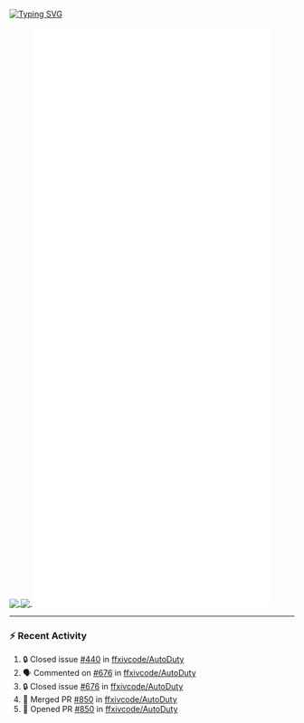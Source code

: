 [![Typing SVG](https://readme-typing-svg.demolab.com?font=Fira+Code&duration=1000&pause=1000&multiline=true&repeat=false&width=435&lines=Simon+Latusek+%7C+Gameplay+Engineer)](https://git.io/typing-svg)

<a href="https://github.com/anuraghazra/github-readme-stats">
  <img height=200 align="center" src="https://github-readme-stats.vercel.app/api?username=erdelf&theme=radical" />
</a>
<a href="https://github.com/anuraghazra/convoychat">
  <img height=200 align="center" src="https://streak-stats.demolab.com?user=erdelf&theme=radical&mode=weekly" />
</a>

<picture>
  <img src="/github-metrics.svg" alt="Metrics">
</picture>

---

### :zap: Recent Activity
<!--START_SECTION:activity-->
1. 🔒 Closed issue [#440](https://github.com/ffxivcode/AutoDuty/issues/440) in [ffxivcode/AutoDuty](https://github.com/ffxivcode/AutoDuty)
2. 🗣 Commented on [#676](https://github.com/ffxivcode/AutoDuty/issues/676#issuecomment-2719456355) in [ffxivcode/AutoDuty](https://github.com/ffxivcode/AutoDuty)
3. 🔒 Closed issue [#676](https://github.com/ffxivcode/AutoDuty/issues/676) in [ffxivcode/AutoDuty](https://github.com/ffxivcode/AutoDuty)
4. 🎉 Merged PR [#850](https://github.com/ffxivcode/AutoDuty/pull/850) in [ffxivcode/AutoDuty](https://github.com/ffxivcode/AutoDuty)
5. 💪 Opened PR [#850](https://github.com/ffxivcode/AutoDuty/pull/850) in [ffxivcode/AutoDuty](https://github.com/ffxivcode/AutoDuty)
<!--END_SECTION:activity-->

<!--
**erdelf/erdelf** is a ✨ _special_ ✨ repository because its `README.md` (this file) appears on your GitHub profile.

Here are some ideas to get you started:

- 🔭 I’m currently working on ...
- 🌱 I’m currently learning ...
- 👯 I’m looking to collaborate on ...
- 🤔 I’m looking for help with ...
- 💬 Ask me about ...
- 📫 How to reach me: ...
- 😄 Pronouns: ...
- ⚡ Fun fact: ...
-->
